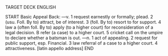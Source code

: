 TARGET DECK
ENGLISH

START
Basic
Appeal
Back: —v. 1 request earnestly or formally; plead. 2 (usu. Foll. By to) attract, be of interest. 3 (foll. By to) resort to for support. 4 law a (often foll. By to) apply (to a higher court) for reconsideration of a legal decision. B refer (a case) to a higher court. 5 cricket call on the umpire to declare whether a batsman is out. —n. 1 act of appealing. 2 request for public support, esp. Financial. 3 law referral of a case to a higher court. 4 attractiveness. [latin appello address]
END
